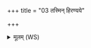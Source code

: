 +++
title = "03 तस्मिन् हिरण्यये"

+++
<details><summary>मूलम् (WS)</summary>

तस्मिन् हिरण्यये कोशे त्र्योरे त्रिप्रतिष्ठिते ।  
तस्मिन् यदन्तरात्मन्वत्तद्वै ब्रह्मविदो विदुः ॥ ४ ॥
</details>